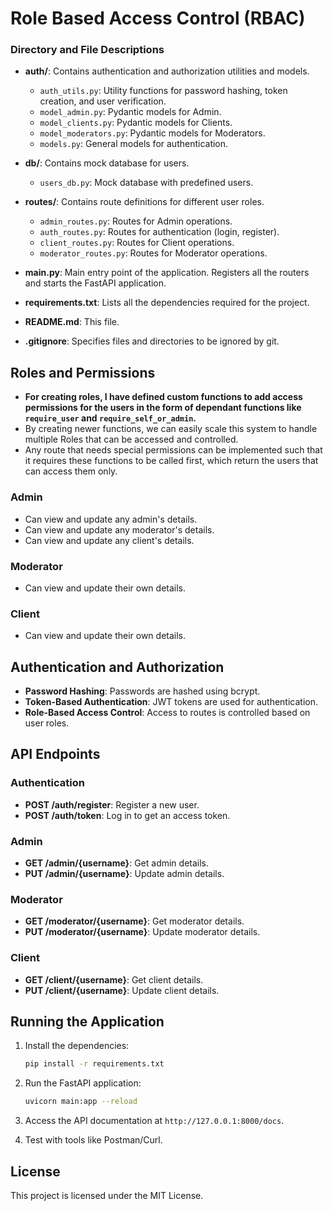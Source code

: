 # Role Based Access Control (RBAC)

### Directory and File Descriptions

- **auth/**: Contains authentication and authorization utilities and models.
  - `auth_utils.py`: Utility functions for password hashing, token creation, and user verification.
  - `model_admin.py`: Pydantic models for Admin.
  - `model_clients.py`: Pydantic models for Clients.
  - `model_moderators.py`: Pydantic models for Moderators.
  - `models.py`: General models for authentication.

- **db/**: Contains mock database for users.
  - `users_db.py`: Mock database with predefined users.

- **routes/**: Contains route definitions for different user roles.
  - `admin_routes.py`: Routes for Admin operations.
  - `auth_routes.py`: Routes for authentication (login, register).
  - `client_routes.py`: Routes for Client operations.
  - `moderator_routes.py`: Routes for Moderator operations.

- **main.py**: Main entry point of the application. Registers all the routers and starts the FastAPI application.

- **requirements.txt**: Lists all the dependencies required for the project.

- **README.md**: This file.

- **.gitignore**: Specifies files and directories to be ignored by git.

## Roles and Permissions

- **For creating roles, I have defined custom functions to add access permissions for the users in the form of dependant functions like `require_user` and `require_self_or_admin`.**
- By creating newer functions, we can easily scale this system to handle multiple Roles that can be accessed and controlled.
- Any route that needs special permissions can be implemented such that it requires these functions to be called first, which return the users that can access them only.

### Admin
- Can view and update any admin's details.
- Can view and update any moderator's details.
- Can view and update any client's details.

### Moderator
- Can view and update their own details.

### Client
- Can view and update their own details.

## Authentication and Authorization

- **Password Hashing**: Passwords are hashed using bcrypt.
- **Token-Based Authentication**: JWT tokens are used for authentication.
- **Role-Based Access Control**: Access to routes is controlled based on user roles.

## API Endpoints

### Authentication
- **POST /auth/register**: Register a new user.
- **POST /auth/token**: Log in to get an access token.

### Admin
- **GET /admin/{username}**: Get admin details.
- **PUT /admin/{username}**: Update admin details.

### Moderator
- **GET /moderator/{username}**: Get moderator details.
- **PUT /moderator/{username}**: Update moderator details.

### Client
- **GET /client/{username}**: Get client details.
- **PUT /client/{username}**: Update client details.

## Running the Application

1. Install the dependencies:
    ```sh
    pip install -r requirements.txt
    ```

2. Run the FastAPI application:
    ```sh
    uvicorn main:app --reload
    ```

3. Access the API documentation at `http://127.0.0.1:8000/docs`.

4. Test with tools like Postman/Curl.

## License

This project is licensed under the MIT License.